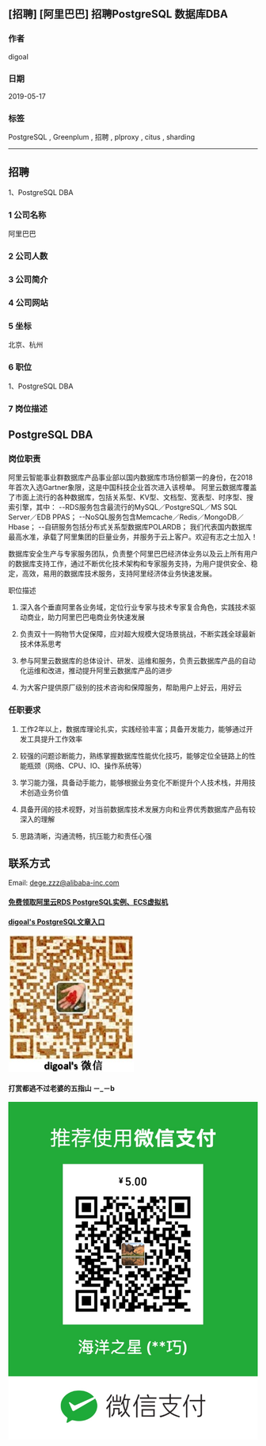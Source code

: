 ## [招聘] [阿里巴巴] 招聘PostgreSQL 数据库DBA     
               
### 作者               
digoal              
              
### 日期              
2019-05-17              
              
### 标签              
PostgreSQL , Greenplum , 招聘 , plproxy , citus , sharding             
              
----              
              
## 招聘              
1、PostgreSQL DBA 
               
### 1 公司名称            
阿里巴巴  
    
### 2 公司人数            
            
### 3 公司简介   
  
### 4 公司网站   
  
             
### 5 坐标              
北京、杭州         
              
### 6 职位              
1、PostgreSQL DBA
              
### 7 岗位描述         
      
## PostgreSQL DBA

### 岗位职责

阿里云智能事业群数据库产品事业部以国内数据库市场份额第一的身份，在2018年首次入选Gartner象限，这是中国科技企业首次进入该榜单。 阿里云数据库覆盖了市面上流行的各种数据库，包括关系型、KV型、文档型、宽表型、时序型、搜索引擎，其中： --RDS服务包含最流行的MySQL／PostgreSQL／MS SQL Server／EDB PPAS； --NoSQL服务包含Memcache／Redis／MongoDB／Hbase； --自研服务包括分布式关系型数据库POLARDB； 我们代表国内数据库最高水准，承载了阿里集团的巨量业务，并服务于云上客户。欢迎有志之士加入！

数据库安全生产与专家服务团队，负责整个阿里巴巴经济体业务以及云上所有用户的数据库支持工作，通过不断优化技术架构和专家服务支持，为用户提供安全、稳定，高效，易用的数据库技术服务，支持阿里经济体业务快速发展。

职位描述

1. 深入各个垂直阿里各业务域，定位行业专家与技术专家复合角色，实践技术驱动商业，助力阿里巴巴电商业务快速发展

2. 负责双十一购物节大促保障，应对超大规模大促场景挑战，不断实践全球最新技术体系思考

3. 参与阿里云数据库的总体设计、研发、运维和服务，负责云数据库产品的自动化运维和改进，推动提升阿里云数据库产品的进步

4. 为大客户提供原厂级别的技术咨询和保障服务，帮助用户上好云，用好云
  
### 任职要求  
  
1. 工作2年以上，数据库理论扎实，实践经验丰富；具备开发能力，能够通过开发工具提升工作效率

2. 较强的问题诊断能力，熟练掌握数据库性能优化技巧，能够定位全链路上的性能瓶颈（网络、CPU、IO、操作系统等）

3. 学习能力强，具备动手能力，能够根据业务变化不断提升个人技术栈，并用技术创造业务价值

4. 具备开阔的技术视野，对当前数据库技术发展方向和业界优秀数据库产品有较深入的理解

5. 思路清晰，沟通流畅，抗压能力和责任心强
  
## 联系方式 
Email:  dege.zzz@alibaba-inc.com  
  
  
  
  
  
  
  
  
  
  
#### [免费领取阿里云RDS PostgreSQL实例、ECS虚拟机](https://free.aliyun.com/ "57258f76c37864c6e6d23383d05714ea")
  
  
#### [digoal's PostgreSQL文章入口](https://github.com/digoal/blog/blob/master/README.md "22709685feb7cab07d30f30387f0a9ae")
  
  
![digoal's weixin](../pic/digoal_weixin.jpg "f7ad92eeba24523fd47a6e1a0e691b59")
  
  
  
  
  
  
#### 打赏都逃不过老婆的五指山 －_－b  
![wife's weixin ds](../pic/wife_weixin_ds.jpg "acd5cce1a143ef1d6931b1956457bc9f")
  

